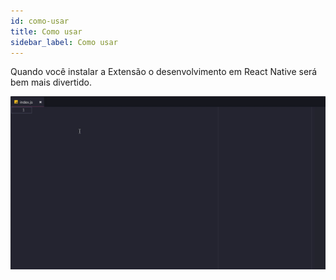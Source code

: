 ```yaml
---
id: como-usar
title: Como usar
sidebar_label: Como usar
---
```


Quando você instalar a Extensão o desenvolvimento em React Native será bem mais divertido.

![Create React Native Component](assets/react-native-snippets/component.gif)
